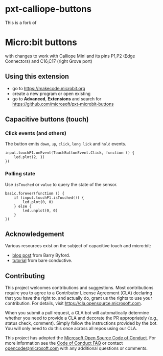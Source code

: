 # pxt-calliope-buttons

This is a fork of

# Micro:bit buttons

with changes to work with Calliope Mini and its pins P1,P2 (Edge Connectors) and C16,C17 (right Grove port)

## Using this extension

* go to https://makecode.microbit.org 
* create a new program or open existing
* go to **Advanced**, **Extensions** and search for https://github.com/microsoft/pxt-microbit-buttons

## Capacitive buttons (touch)

### Click events (and others)

The button emits ``down``, ``up``, ``click``, ``long lick``
and ``hold`` events.

```blocks
input.touchP1.onEvent(TouchButtonEvent.Click, function () {
    led.plot(2, 1)
})
```

### Polling state

Use ``isTouched`` or ``value`` to query the state of the sensor.

```blocks
basic.forever(function () {
    if (input.touchP1.isTouched()) {
        led.plot(0, 0)
    } else {
        led.unplot(0, 0)
    }
})
```

## Acknowledgement

Various resources exist on the subject of capacitive touch and micro:bit:
* [blog post](https://ukbaz.github.io/howto/microbit_touch.html) from Barry Byford.
* [tutorial](https://www.bareconductive.com/make/create-a-touch-sensor-for-microbit-with-electric-paint/) from bare conductive.

## Contributing

This project welcomes contributions and suggestions.  Most contributions require you to agree to a
Contributor License Agreement (CLA) declaring that you have the right to, and actually do, grant us
the rights to use your contribution. For details, visit https://cla.opensource.microsoft.com.

When you submit a pull request, a CLA bot will automatically determine whether you need to provide
a CLA and decorate the PR appropriately (e.g., status check, comment). Simply follow the instructions
provided by the bot. You will only need to do this once across all repos using our CLA.

This project has adopted the [Microsoft Open Source Code of Conduct](https://opensource.microsoft.com/codeofconduct/).
For more information see the [Code of Conduct FAQ](https://opensource.microsoft.com/codeofconduct/faq/) or
contact [opencode@microsoft.com](mailto:opencode@microsoft.com) with any additional questions or comments.
